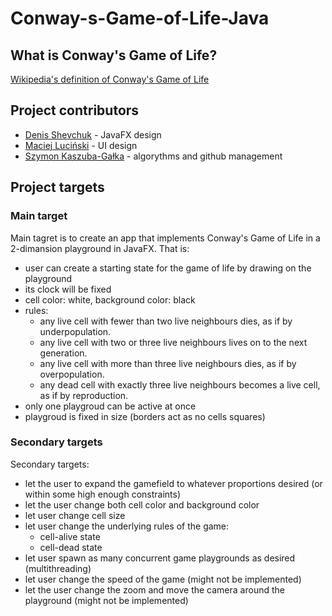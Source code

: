 # Conway-s-Game-of-Life-Java

## What is Conway's Game of Life?

[Wikipedia's definition of Conway's Game of Life](https://en.wikipedia.org/wiki/Conway%27s_Game_of_Life)

## Project contributors

- [Denis Shevchuk](https://github.com/WashingtonD) - JavaFX design
- [Maciej Luciński](https://github.com/Vyvr) - UI design
- [Szymon Kaszuba-Gałka](https://github.com/Szymonexis) - algorythms and github management

## Project targets

### Main target

Main tagret is to create an app that implements Conway's Game of Life in a 2-dimansion playground in JavaFX. That is:

- user can create a starting state for the game of life by drawing on the playground
- its clock will be fixed
- cell color: white, background color: black
- rules:
    - any live cell with fewer than two live neighbours dies, as if by underpopulation.
    - any live cell with two or three live neighbours lives on to the next generation.
    - any live cell with more than three live neighbours dies, as if by overpopulation.
    - any dead cell with exactly three live neighbours becomes a live cell, as if by reproduction.
- only one playgroud can be active at once
- playgroud is fixed in size (borders act as no cells squares)

### Secondary targets

Secondary targets:

- let the user to expand the gamefield to whatever proportions desired (or within some high enough constraints)
- let the user change both cell color and background color
- let user change cell size
- let user change the underlying rules of the game:
    - cell-alive state
    - cell-dead state
- let user spawn as many concurrent game playgrounds as desired (multithreading)
- let user change the speed of the game (might not be implemented)
- let the user change the zoom and move the camera around the playground (might not be implemented)

